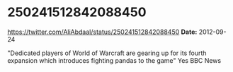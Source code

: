 # 250241512842088450
https://twitter.com/AliAbdaal/status/250241512842088450
**Date:** 2012-09-24

"Dedicated players of World of Warcraft are gearing up for its fourth expansion which introduces fighting pandas to the game" Yes BBC News

